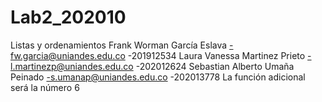 # Lab2_202010
Listas y ordenamientos
Frank Worman García Eslava -fw.garcia@uniandes.edu.co -201912534 
Laura Vanessa Martinez Prieto -l.martinezp@uniandes.edu.co -202012624 
Sebastian Alberto Umaña Peinado -s.umanap@uniandes.edu.co -202013778
La función adicional será la número 6
